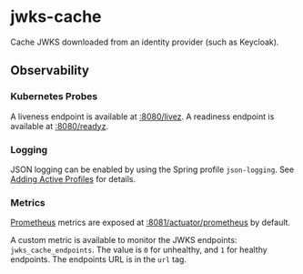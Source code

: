 # jwks-cache

Cache JWKS downloaded from an identity provider (such as Keycloak).

## Observability

### Kubernetes Probes

A liveness endpoint is available at [:8080/livez](http://localhost:8080/livez). A readiness endpoint is available at
[:8080/readyz](http://localhost:8080/readyz).

### Logging

JSON logging can be enabled by using the Spring profile `json-logging`. See [Adding Active Profiles][1] for details.

### Metrics

[Prometheus][2] metrics are exposed at [:8081/actuator/prometheus](http://localhost:8081/actuator/prometheus) by
default.

A custom metric is available to monitor the JWKS endpoints: `jwks_cache_endpoints`. The value is `0` for unhealthy, and
`1` for healthy endpoints. The endpoints URL is in the `url` tag.

[1]: <https://docs.spring.io/spring-boot/docs/3.1.3/reference/html/features.html#features.profiles.adding-active-profiles> "Adding Active Profiles"
[2]: <https://prometheus.io> "Prometheus"
